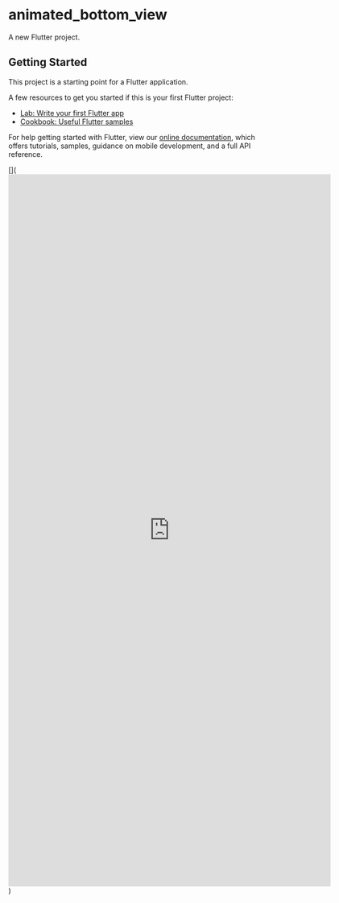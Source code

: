 # animated_bottom_view

A new Flutter project.

## Getting Started

This project is a starting point for a Flutter application.

A few resources to get you started if this is your first Flutter project:

- [Lab: Write your first Flutter app](https://flutter.dev/docs/get-started/codelab)
- [Cookbook: Useful Flutter samples](https://flutter.dev/docs/cookbook)

For help getting started with Flutter, view our
[online documentation](https://flutter.dev/docs), which offers tutorials,
samples, guidance on mobile development, and a full API reference.

[](<iframe src='https://gfycat.com/ifr/RingedDescriptiveAssassinbug' frameborder='0' scrolling='no' allowfullscreen width='640' height='1416'></iframe>)
